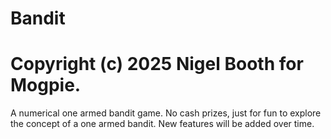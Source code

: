 # Bandit

# Copyright (c) 2025 Nigel Booth for Mogpie.

A numerical one armed bandit game.  No cash prizes, just for fun to explore the concept of a one armed bandit.  New features will be added over time.